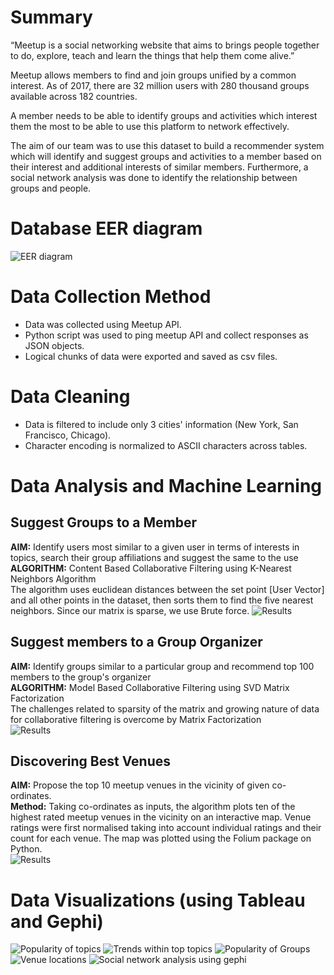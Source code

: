 # Summary
“Meetup is a social networking website that aims to brings people together to do, explore, teach and learn the things
that help them come alive.”

Meetup allows members to find and join groups unified by a common interest. As of 2017, there are 32 million users with
280 thousand groups available across 182 countries.

A member needs to be able to identify groups and activities which interest them the most to be able to use this platform
to network effectively.

The aim of our team was to use this dataset to build a recommender system which will identify and suggest groups and activities to a member based on their interest and additional interests of similar members. Furthermore, a social network analysis was done to identify the relationship between groups and people.

# Database EER diagram
![EER diagram][1]

# Data Collection Method
* Data was collected using Meetup API.   
* Python script was used to ping meetup API and collect responses as JSON objects.  
* Logical chunks of data were exported and saved as csv files.  

# Data Cleaning
* Data is filtered to include only 3 cities' information (New York, San Francisco, Chicago).
* Character encoding is normalized to ASCII characters across tables.

# Data Analysis and Machine Learning
## Suggest Groups to a Member
**AIM:** Identify users most similar to a given user in terms of interests in topics, search their group affiliations and suggest the same to the use    
**ALGORITHM:** Content Based Collaborative Filtering using K-Nearest Neighbors Algorithm  
The algorithm uses euclidean distances between the set point [User Vector] and all other points in the dataset, then sorts them to find the five nearest neighbors. Since our matrix is sparse, we use Brute force.
![Results](https://i.imgur.com/o4TuzGt.png)
## Suggest members to a Group Organizer
**AIM:** Identify groups similar to a particular group and recommend top 100 members to the group's organizer  
**ALGORITHM:** Model Based Collaborative Filtering using SVD Matrix Factorization  
The challenges related to sparsity of the matrix and growing nature of data for collaborative filtering is overcome by Matrix Factorization  
![Results](https://i.imgur.com/RT9OoOG.png)
## Discovering Best Venues  
**AIM:** Propose the top 10 meetup venues in the vicinity of given co-ordinates.  
**Method:** Taking co-ordinates as inputs, the algorithm plots ten of the highest rated meetup venues in the vicinity on an interactive map. Venue ratings were first normalised taking into account individual ratings and their count for each venue. The map was plotted using the Folium package on Python.  
![Results](https://i.imgur.com/XJCS6TY.png)

# Data Visualizations (using Tableau and Gephi)
![Popularity of topics][2]
![Trends within top topics][3]
![Popularity of Groups][4]
![Venue locations][5]
![Social network analysis using gephi][6]


  [1]: https://i.imgur.com/LquWsuq.png
  [2]: https://i.imgur.com/Nrzbgqa.png
  [3]: https://i.imgur.com/OLfuQLm.png
  [4]: https://i.imgur.com/O6VTATS.png
  [5]: https://i.imgur.com/BM1rg0d.png
  [6]: https://i.imgur.com/N7UtoyG.png
